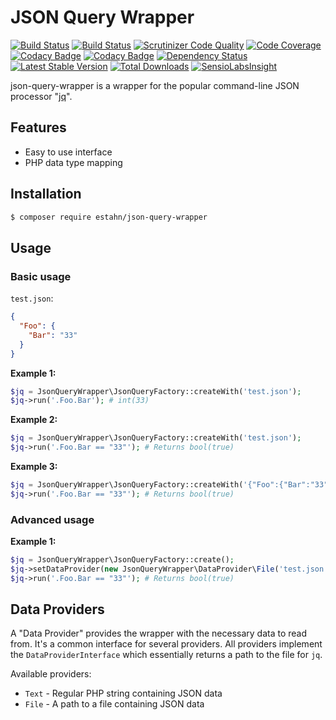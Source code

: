 # JSON Query Wrapper

[![Build Status](https://travis-ci.org/estahn/json-query-wrapper.png?branch=master)](https://travis-ci.org/estahn/json-query-wrapper)
[![Build Status](https://scrutinizer-ci.com/g/estahn/json-query-wrapper/badges/build.png?b=master)](https://scrutinizer-ci.com/g/estahn/json-query-wrapper/build-status/master)
[![Scrutinizer Code Quality](https://scrutinizer-ci.com/g/estahn/json-query-wrapper/badges/quality-score.png?b=master)](https://scrutinizer-ci.com/g/estahn/json-query-wrapper/?branch=master)
[![Code Coverage](https://scrutinizer-ci.com/g/estahn/json-query-wrapper/badges/coverage.png?b=master)](https://scrutinizer-ci.com/g/estahn/json-query-wrapper/?branch=master)
[![Codacy Badge](https://api.codacy.com/project/badge/grade/95079dc568414f938388af783c9a6672)](https://www.codacy.com/app/estahn/json-query-wrapper)
[![Codacy Badge](https://api.codacy.com/project/badge/coverage/95079dc568414f938388af783c9a6672)](https://www.codacy.com/app/Codacy/php-codacy-coverage)
[![Dependency Status](https://www.versioneye.com/user/projects/56af6f3c3d82b90032bff8d7/badge.svg?style=flat)](https://www.versioneye.com/user/projects/56af6f3c3d82b90032bff8d7)
[![Latest Stable Version](https://poser.pugx.org/estahn/json-query-wrapper/version.png)](https://packagist.org/packages/estahn/json-query-wrapper)
[![Total Downloads](https://poser.pugx.org/estahn/json-query-wrapper/d/total.png)](https://packagist.org/packages/estahn/json-query-wrapper)
[![SensioLabsInsight](https://insight.sensiolabs.com/projects/727aca9e-cd01-49b7-94f7-a26030ba5639/mini.png)](https://insight.sensiolabs.com/projects/727aca9e-cd01-49b7-94f7-a26030ba5639)

json-query-wrapper is a wrapper for the popular command-line JSON processor "[jq](https://stedolan.github.io/jq/)".

## Features

* Easy to use interface
* PHP data type mapping

## Installation

```bash
$ composer require estahn/json-query-wrapper
```

## Usage
### Basic usage
`test.json`:
```json
{
  "Foo": {
    "Bar": "33"
  }
}
```

**Example 1:**
```php
$jq = JsonQueryWrapper\JsonQueryFactory::createWith('test.json');
$jq->run('.Foo.Bar'); # int(33)
```

**Example 2:**
```php
$jq = JsonQueryWrapper\JsonQueryFactory::createWith('test.json');
$jq->run('.Foo.Bar == "33"'); # Returns bool(true)
```

**Example 3:**
```php
$jq = JsonQueryWrapper\JsonQueryFactory::createWith('{"Foo":{"Bar":"33"}}');
$jq->run('.Foo.Bar == "33"'); # Returns bool(true)
```

### Advanced usage

**Example 1:**
```php
$jq = JsonQueryWrapper\JsonQueryFactory::create();
$jq->setDataProvider(new JsonQueryWrapper\DataProvider\File('test.json');
$jq->run('.Foo.Bar == "33"'); # Returns bool(true)
```

## Data Providers

A "Data Provider" provides the wrapper with the necessary data to read from. It's a common interface for several providers. All providers implement the `DataProviderInterface` which essentially returns a path to the file for `jq`.

Available providers:

* `Text` - Regular PHP string containing JSON data
* `File` - A path to a file containing JSON data
